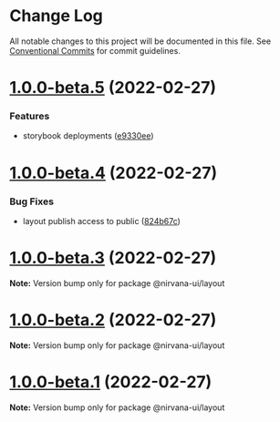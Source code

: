 # Change Log

All notable changes to this project will be documented in this file.
See [Conventional Commits](https://conventionalcommits.org) for commit guidelines.

# [1.0.0-beta.5](https://github.com/QuentinGuenther/nirvana-ui/compare/v1.0.0-beta.4...v1.0.0-beta.5) (2022-02-27)

### Features

- storybook deployments ([e9330ee](https://github.com/QuentinGuenther/nirvana-ui/commit/e9330eeff31eed87984fbb485204c4c09a2dff9a))

# [1.0.0-beta.4](https://github.com/QuentinGuenther/nirvana-ui/compare/v1.0.0-beta.3...v1.0.0-beta.4) (2022-02-27)

### Bug Fixes

- layout publish access to public ([824b67c](https://github.com/QuentinGuenther/nirvana-ui/commit/824b67c1f38aed25515898875f910bc67a4d5eb0))

# [1.0.0-beta.3](https://github.com/QuentinGuenther/nirvana-ui/compare/v1.0.0-beta.2...v1.0.0-beta.3) (2022-02-27)

**Note:** Version bump only for package @nirvana-ui/layout

# [1.0.0-beta.2](https://github.com/QuentinGuenther/nirvana-ui/compare/v1.0.0-beta.1...v1.0.0-beta.2) (2022-02-27)

**Note:** Version bump only for package @nirvana-ui/layout

# [1.0.0-beta.1](https://github.com/QuentinGuenther/nirvana-ui/compare/v1.0.0...v1.0.0-beta.1) (2022-02-27)

**Note:** Version bump only for package @nirvana-ui/layout

